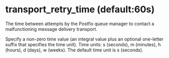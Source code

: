 # transport_retry_time (default:60s) 


The time between attempts by the Postfix queue manager to contact
a malfunctioning message delivery transport.


 Specify a non-zero time value (an integral value plus an optional
one-letter suffix that specifies the time unit).  Time units: s
(seconds), m (minutes), h (hours), d (days), w (weeks).
The default time unit is s (seconds).  


